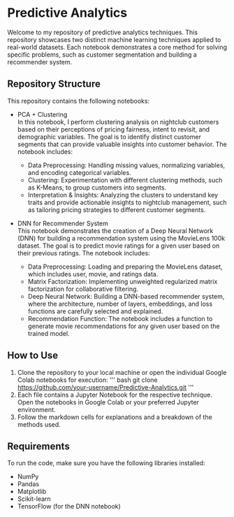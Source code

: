 # Predictive Analytics

Welcome to my repository of predictive analytics techniques. This repository showcases two distinct machine learning techniques applied to real-world datasets. Each notebook demonstrates a core method for solving specific problems, such as customer segmentation and building a recommender system.

## Repository Structure
This repository contains the following notebooks:

- PCA + Clustering\
In this notebook, I perform clustering analysis on nightclub customers based on their perceptions of pricing fairness, intent to revisit, and demographic variables. The goal is to identify distinct customer segments that can provide valuable insights into customer behavior. The notebook includes:
  - Data Preprocessing: Handling missing values, normalizing variables, and encoding categorical variables.
  - Clustering: Experimentation with different clustering methods, such as K-Means, to group customers into segments.
  - Interpretation & Insights: Analyzing the clusters to understand key traits and provide actionable insights to nightclub management, such as tailoring pricing strategies to different customer segments.

- DNN for Recommender System\
This notebook demonstrates the creation of a Deep Neural Network (DNN) for building a recommendation system using the MovieLens 100k dataset. The goal is to predict movie ratings for a given user based on their previous ratings. The notebook includes:
  - Data Preprocessing: Loading and preparing the MovieLens dataset, which includes user, movie, and ratings data.
  - Matrix Factorization: Implementing unweighted regularized matrix factorization for collaborative filtering.
  - Deep Neural Network: Building a DNN-based recommender system, where the architecture, number of layers, embeddings, and loss functions are carefully selected and explained.
  - Recommendation Function: The notebook includes a function to generate movie recommendations for any given user based on the trained model.
 
## How to Use
1. Clone the repository to your local machine or open the individual Google Colab notebooks for execution:
'''
bash
git clone https://github.com/your-username/Predictive-Analytics.git
'''
2. Each file contains a Jupyter Notebook for the respective technique. Open the notebooks in Google Colab or your preferred Jupyter environment.
3. Follow the markdown cells for explanations and a breakdown of the methods used.

## Requirements
To run the code, make sure you have the following libraries installed:
- NumPy
- Pandas
- Matplotlib
- Scikit-learn
- TensorFlow (for the DNN notebook)

